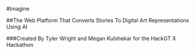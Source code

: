 #Imagine

##The Web Platform That Converts Stories To Digital Art Representations Using AI

###Created By Tyler Wright and Megan Kulshekar for the HackGT X Hackathon
